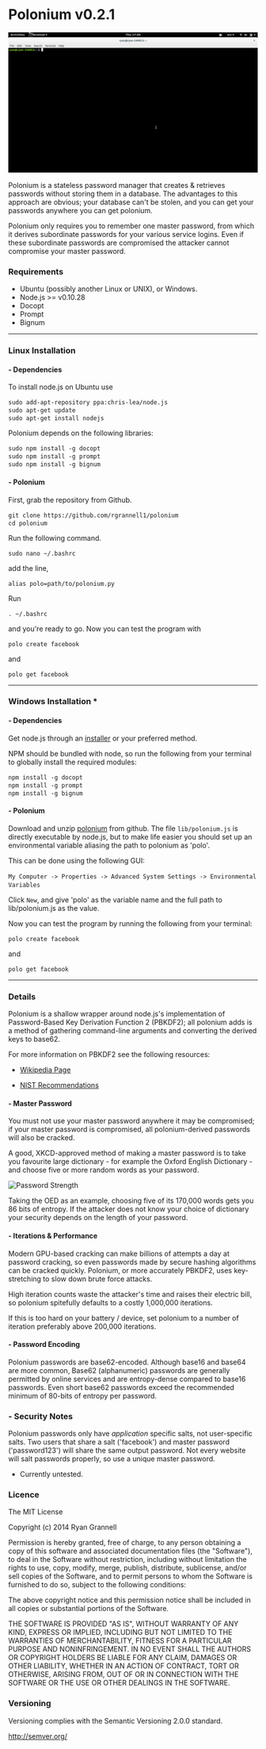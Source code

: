 Polonium v0.2.1
========

<img src="polonium.gif"> </img>

Polonium is a stateless password manager that creates
& retrieves passwords without storing them in a database.
The advantages to this approach are obvious; your database can't be
stolen, and you can get your passwords anywhere you can get polonium.

Polonium only requires you to remember one master password, from which it
derives subordinate passwords for your various service logins. Even if these
subordinate passwords are compromised the attacker cannot compromise your
master password.

### Requirements

* Ubuntu (possibly another Linux or UNIX), or Windows.
* Node.js >= v0.10.28
* Docopt
* Prompt
* Bignum

--------------------------------

### Linux Installation

#### - Dependencies

To install node.js on Ubuntu use

```
sudo add-apt-repository ppa:chris-lea/node.js
sudo apt-get update
sudo apt-get install nodejs
```

Polonium depends on the following libraries:

```
sudo npm install -g docopt
sudo npm install -g prompt
sudo npm install -g bignum
```

#### - Polonium

First, grab the repository from Github.

```
git clone https://github.com/rgrannell1/polonium
cd polonium
```

Run the following command.

```
sudo nano ~/.bashrc
```
add the line,

```
alias polo=path/to/polonium.py
```

Run

```
. ~/.bashrc
```

and you're ready to go. Now you can test the program with

```
polo create facebook
```

and

```
polo get facebook
```

--------------------------------

### Windows Installation *

#### - Dependencies

Get node.js through an [installer](http://nodejs.org/dist/v0.10.31/x64/node.exe) or your preferred method.

NPM should be bundled with node, so run the following from your terminal to globally install the 
required modules:

```
npm install -g docopt
npm install -g prompt
npm install -g bignum
```

#### - Polonium

Download and unzip [polonium](https://github.com/rgrannell1/polonium/archive/master.zip) from github. The 
file `lib/polonium.js` is directly executable by node.js, but to make life easier you should set up an environmental
variable aliasing the path to polonium as 'polo'.

This can be done using the following GUI:

`My Computer -> Properties -> Advanced System Settings -> Environmental Variables`

Click `New`, and give 'polo' as the variable name and the full path to lib/polonium.js as the value.

Now you can test the program by running the following from your terminal:

```
polo create facebook
```

and

```
polo get facebook
```

--------------------------------

### Details

Polonium is a shallow wrapper around node.js's implementation of
Password-Based Key Derivation Function 2 (PBKDF2); all polonium adds is
a method of gathering command-line arguments and converting the derived
keys to base62.

For more information on PBKDF2 see the following resources:

* [Wikipedia Page](https://en.wikipedia.org/wiki/PBKDF2)

* [NIST Recommendations](http://csrc.nist.gov/publications/nistpubs/800-132/nist-sp800-132.pdf)

#### - Master Password

You must not use your master password anywhere it may be compromised; if your
master password is compromised, all polonium-derived passwords will also be
cracked.

A good, XKCD-approved method of making a master password is to take you favourite large
dictionary - for example the Oxford English Dictionary - and choose five
or more random words as your password.

<img src="http://imgs.xkcd.com/comics/password_strength.png" title="To anyone who understands information theory and security and is in an infuriating argument with someone who does not (possibly involving mixed case), I sincerely apologize." alt="Password Strength" width="500" />

Taking the OED as an example, choosing five of its 170,000 words gets you 86 bits of entropy. If the
attacker does not know your choice of dictionary your security depends on the length of your
password.

#### - Iterations & Performance

Modern GPU-based cracking can make billions of attempts a day at password cracking, so even
passwords made by secure hashing algorithms can be cracked quickly. Polonium, or more accurately PBKDF2,
uses key-stretching to slow down brute force attacks.

High iteration counts waste the attacker's time and raises their electric bill, so polonium
spitefully defaults to a costly 1,000,000 iterations.

If this is too hard on your battery / device, set polonium to a number of iteration
preferably above 200,000 iterations.

#### - Password Encoding

Polonium passwords are base62-encoded. Although base16 and base64 are more common,
Base62 (alphanumeric) passwords are generally permitted by online services
and are entropy-dense compared to base16 passwords. Even short base62 passwords
exceed the recommended minimum of 80-bits of entropy per password.

### - Security Notes

Polonium passwords only have *application* specific salts, not user-specific salts.
Two users that share a salt ('facebook') and master password ('password123') will share
the same output password. Not every website will salt passwords properly, so use a
unique master password.


* Currently untested.


### Licence

The MIT License

Copyright (c) 2014 Ryan Grannell

Permission is hereby granted, free of charge, to any person obtaining a copy of this software and associated documentation files (the "Software"), to deal in the Software without restriction, including without limitation the rights to use, copy, modify, merge, publish, distribute, sublicense, and/or sell copies of the Software, and to permit persons to whom the Software is furnished to do so, subject to the following conditions:

The above copyright notice and this permission notice shall be included in all copies or substantial portions of the Software.

THE SOFTWARE IS PROVIDED "AS IS", WITHOUT WARRANTY OF ANY KIND, EXPRESS OR IMPLIED, INCLUDING BUT NOT LIMITED TO THE WARRANTIES OF MERCHANTABILITY, FITNESS FOR A PARTICULAR PURPOSE AND NONINFRINGEMENT. IN NO EVENT SHALL THE AUTHORS OR COPYRIGHT HOLDERS BE LIABLE FOR ANY CLAIM, DAMAGES OR OTHER LIABILITY, WHETHER IN AN ACTION OF CONTRACT, TORT OR OTHERWISE, ARISING FROM, OUT OF OR IN CONNECTION WITH THE SOFTWARE OR THE USE OR OTHER DEALINGS IN THE SOFTWARE.

### Versioning

Versioning complies with the Semantic Versioning 2.0.0 standard.

http://semver.org/
